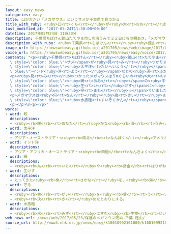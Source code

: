 ```yaml
---
layout: easy_news
categories: easy
title: 口が大きい「メガマウス」というサメが千葉県で見つかる
title_with_ruby: <ruby>口<rt>くち</rt></ruby>が<ruby>大<rt>おお</rt></ruby>きい「メガマウス」というサメが<ruby>千葉県<rt>ちばけん</rt></ruby>で<ruby>見<rt>み</rt></ruby>つかる
last_modified_at: '2017-05-24T11:30:00+09:00'
datetime: 2017年05月24日 11時30分
description: 千葉県ちばけん館山たてやま市しの海うみで２２日にちの朝あさ、「メガマウス」と呼よばれている大おおきなサメが見みつかりました。
description_with_ruby: <ruby>千葉県<rt>ちばけん</rt></ruby><ruby>館山<rt>たてやま</rt></ruby><ruby>市<rt>し</rt></ruby>の<ruby>海<rt>うみ</rt></ruby>で２２<ruby>日<rt>にち</rt></ruby>の<ruby>朝<rt>あさ</rt></ruby>、「メガマウス」と<ruby>呼<rt>よ</rt></ruby>ばれている<ruby>大<rt>おお</rt></ruby>きなサメが<ruby>見<rt>み</rt></ruby>つかりました。
image_url: https://newswebeasy.github.io/ja201705/news/web/image/2017/05/24/k10010992101000.jpg
voice_url: https://newswebeasy.github.io/ja201705/news/easy/voice/2017/05/24/k10010992101000.mp3
contents: "<p><ruby>千葉県<rt>ちばけん</rt></ruby><ruby>館山<rt>たてやま</rt></ruby><ruby>市<rt>し</rt></ruby>の<ruby>海<rt>うみ</rt></ruby>で２２<ruby>日<rt>にち</rt></ruby>の<ruby>朝<rt>あさ</rt></ruby>、「メガマウス」と<ruby>呼<rt>よ</rt></ruby>ばれている<ruby>大<rt>おお</rt></ruby>きな<span\
  \ style=\"color: blue;\">サメ</span>が<ruby>見<rt>み</rt></ruby>つかりました。メガマウスは<ruby>口<rt>くち</rt></ruby>がとても<ruby>大<rt>おお</rt></ruby>きくて、<span\
  \ style=\"color: blue;\"><ruby>太平洋<rt>たいへいよう</rt></ruby></span>や<span style=\"color:\
  \ blue;\">インド<ruby>洋<rt>よう</rt></ruby></span>などの<ruby>深<rt>ふか</rt></ruby>い<ruby>海<rt>うみ</rt></ruby>にいます。</p>\n\
  <p><ruby>見<rt>み</rt></ruby>つかったメガマウスは５mぐらいの<ruby>大<rt>おお</rt></ruby>きさで、<ruby>海岸<rt>かいがん</rt></ruby>から１ｋmぐらいの<ruby>所<rt>ところ</rt></ruby>で<ruby>魚<rt>さかな</rt></ruby>をとるための<span\
  \ style=\"color: blue;\"><ruby>網<rt>あみ</rt></ruby></span>の<ruby>中<rt>なか</rt></ruby>に<ruby>入<rt>はい</rt></ruby>っていました。<ruby>館山<rt>たてやま</rt></ruby><ruby>市<rt>し</rt></ruby>の<ruby>会社<rt>かいしゃ</rt></ruby>が、メガマウスを<span\
  \ style=\"color: blue;\"><ruby>生<rt>い</rt></ruby>けす</span>に<ruby>入<rt>い</rt></ruby>れて<span\
  \ style=\"color: blue;\"><ruby>守<rt>まも</rt></ruby>っ</span>ていましたが、２３<ruby>日<rt>にち</rt></ruby><ruby>午前<rt>ごぜん</rt></ruby>、<ruby>死<rt>し</rt></ruby>んだことがわかりました。</p>\n\
  <p>メガマウスは<ruby>何<rt>なん</rt></ruby><ruby>歳<rt>さい</rt></ruby>まで<ruby>生<rt>い</rt></ruby>きるかなど、よくわかっていないことが<ruby>多<rt>おお</rt></ruby>いため、<span\
  \ style=\"color: blue;\"><ruby>水族館<rt>すいぞくかん</rt></ruby></span>の<ruby>人<rt>ひと</rt></ruby>などがたくさん<ruby>見<rt>み</rt></ruby>にきていました。</p>\n\
  <p></p>\n<p></p>"
words:
- word: 鮫
  descriptions:
  - <ruby><rb>暖</rb><rt>あたた</rt></ruby>かな<ruby><rb>海</rb><rt>うみ</rt></ruby>にすむ<ruby><rb>魚</rb><rt>さかな</rt></ruby>。<ruby><rb>口</rb><rt>くち</rt></ruby>が<ruby><rb>横</rb><rt>よこ</rt></ruby>にさけ、するどい<ruby><rb>歯</rb><rt>は</rt></ruby>を<ruby><rb>持</rb><rt>も</rt></ruby>つ。ネコザメ・シュモクザメ・ジンベイザメなど。
- word: 太平洋
  descriptions:
  - アジア・オーストラリア・<ruby><rb>南北</rb><rt>なんぼく</rt></ruby>アメリカ・<ruby><rb>南極</rb><rt>なんきょく</rt></ruby>の<ruby><rb>五</rb><rt>いつ</rt></ruby>つの<ruby><rb>大陸</rb><rt>たいりく</rt></ruby>に<ruby><rb>囲</rb><rt>かこ</rt></ruby>まれた、<ruby><rb>世界</rb><rt>せかい</rt></ruby>でいちばん<ruby><rb>広</rb><rt>ひろ</rt></ruby>い<ruby><rb>海</rb><rt>うみ</rt></ruby>。
- word: インド洋
  descriptions:
  - アジア・アフリカ・オーストラリア・<ruby><rb>南極</rb><rt>なんきょく</rt></ruby>の<ruby><rb>大陸</rb><rt>たいりく</rt></ruby>に<ruby><rb>囲</rb><rt>かこ</rt></ruby>まれた<ruby><rb>大</rb><rt>おお</rt></ruby>きな<ruby><rb>海</rb><rt>うみ</rt></ruby>。
- word: 網
  descriptions:
  - <ruby><rb>糸</rb><rt>いと</rt></ruby>や<ruby><rb>針金</rb><rt>はりがね</rt></ruby>などで、<ruby><rb>目</rb><rt>め</rt></ruby>をあらく<ruby><rb>編</rb><rt>あ</rt></ruby>んだもの。<ruby><rb>虫</rb><rt>むし</rt></ruby>や<ruby><rb>魚</rb><rt>さかな</rt></ruby>・けものなどをとるのに<ruby><rb>使</rb><rt>つか</rt></ruby>う。
- word: 生けす
  descriptions:
  - とってきた<ruby><rb>魚</rb><rt>さかな</rt></ruby>を、<ruby><rb>海</rb><rt>うみ</rt></ruby>や<ruby><rb>川</rb><rt>かわ</rt></ruby>の<ruby><rb>中</rb><rt>なか</rt></ruby>に<ruby><rb>囲</rb><rt>かこ</rt></ruby>って<ruby><rb>生</rb><rt>い</rt></ruby>かしておく<ruby><rb>所</rb><rt>ところ</rt></ruby>。
- word: 守る
  descriptions:
  - <ruby><rb>害</rb><rt>がい</rt></ruby>を<ruby><rb>受</rb><rt>う</rt></ruby>けないように、<ruby><rb>防</rb><rt>ふせ</rt></ruby>ぐ。
  - <ruby><rb>決</rb><rt>き</rt></ruby>めたとおりにする。
- word: 水族館
  descriptions:
  - <ruby><rb>水</rb><rt>みず</rt></ruby>にすむ<ruby><rb>生物</rb><rt>せいぶつ</rt></ruby>を<ruby><rb>集</rb><rt>あつ</rt></ruby>め、ガラス<ruby><rb>張</rb><rt>ば</rt></ruby>りの<ruby><rb>大</rb><rt>おお</rt></ruby>きな<ruby><rb>水槽</rb><rt>すいそう</rt></ruby>に<ruby><rb>入</rb><rt>い</rt></ruby>れて、<ruby><rb>生</rb><rt>い</rt></ruby>きたままのようすを<ruby><rb>見</rb><rt>み</rt></ruby>せるようにした<ruby><rb>所</rb><rt>ところ</rt></ruby>。すいぞっかん。
web_news_url: /news/web/2017/05/23/保護のメガマウス死ぬ-千葉-館山/
source_url: http://www3.nhk.or.jp/news/easy/k10010992101000/k10010992101000.html
...
```

